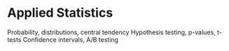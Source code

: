 # Applied Statistics 
Probability, distributions, central tendency   Hypothesis testing, p-values, t-tests   Confidence intervals, A/B testing 
